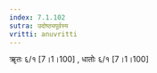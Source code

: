 ```yaml
---
index: 7.1.102
sutra: उदोष्ठ्यपूर्वस्य
vritti: anuvritti
---
```


ॠतः ६/१ [7।1।100] , धातोः ६/१ [7।1।100]